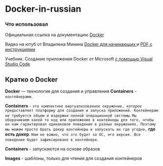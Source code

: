 # Docker-in-russian

### Что использовал

Официальная ссылка на документацию [Docker](https://docs.docker.com/)

Видео на ютуб от Владилена Минина [Docker для начинающих ](https://www.youtube.com/watch?v=n9uCgUzfeRQ&t=2534s) и
[PDF с инструкциями](https://vladilen.notion.site/Docker-2021-a72201ec8573461c8a2e62e2fcf33aa3)

Учебник. Создание приложения Docker от Microsoft [с помощью Visual Studio Code](https://learn.microsoft.com/ru-ru/visualstudio/docker/tutorials/docker-tutorial)

## Кратко о Docker

**Docker** — технология для создания и управления **Containers** -` контейнерами`.

**Containers** - `это компактное виртуализованное окружение, которое предоставляет платформу для создания и запуска приложений. Контейнерам не требуется объем и издержки полной операционной системы`.
`Мы оборачиваем какой то код или приложение в контейнеры для того, чтобы он нам гарантировал одинаковое поведение в разных окружениях. Поэтому мы можем просто брать докер контейнеры и запускать их где угодно,` **где есть докер**. `Нам не важно, что это будет за ОС, его версия. Все поведение будет зафиксировано в контейнере`.

**Containers** - запускаются на основе образов

**Images** - шаблоны, только для чтения для создания контейнеров
